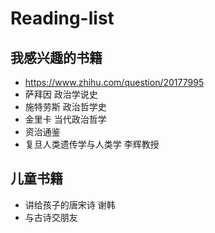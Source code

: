 # Reading-list
## 我感兴趣的书籍
- https://www.zhihu.com/question/20177995
- 萨拜因 政治学说史
- 施特劳斯 政治哲学史
- 金里卡 当代政治哲学
- 资治通鉴
- 复旦人类遗传学与人类学 李辉教授

## 儿童书籍
- 讲给孩子的唐宋诗 谢韩
- 与古诗交朋友
